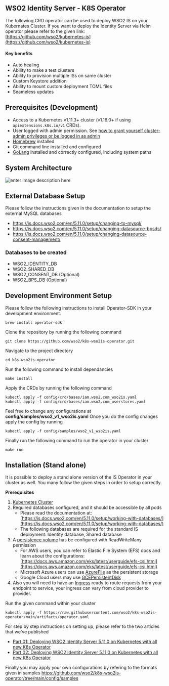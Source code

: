 

## WSO2 Identity Server - K8S Operator

The following CRD operator can be used to deploy WSO2 IS on your Kubernates Cluster. If you want to deploy the Identity
Server via Helm operator please refer to the given
link:  [https://github.com/wso2/kubernetes-is](https://github.com/wso2/kubernetes-is)

#### Key benefits
- Auto healing
- Ability to make a test clusters
- Ability to provision multiple ISs on same cluster 
- Custom Keystore addition 
- Ability to mount custom deployment TOML files
- Seameless updates


## Prerequisites (Development)[](https://sdk.operatorframework.io/docs/building-operators/golang/tutorial/#prerequisites)

- Access to a Kubernetes v1.11.3+ cluster (v1.16.0+ if using  `apiextensions.k8s.io/v1`  CRDs).
- User logged with admin permission.
  See  [how to grant yourself cluster-admin privileges or be logged in as admin](https://cloud.google.com/kubernetes-engine/docs/how-to/role-based-access-control#iam-rolebinding-bootstrap)
- [Homebrew](https://brew.sh/) installed
- Git command line installed and configured
- [GoLang](https://golang.org/) installed and correctly configured, including system paths

## System Architecture
![enter image description here](https://user-images.githubusercontent.com/3047253/105663226-b9149900-5ef7-11eb-825b-0413649a99ed.jpg)

## External Database Setup

Please follow the instructions given in the documentation to setup the external MySQL databases

- https://is.docs.wso2.com/en/5.11.0/setup/changing-to-mysql/
- https://is.docs.wso2.com/en/5.11.0/setup/changing-datasource-bpsds/
- https://is.docs.wso2.com/en/5.11.0/setup/changing-datasource-consent-management/

### Databases to be created

- WSO2_IDENTITY_DB
- WSO2_SHARED_DB
- WSO2_CONSENT_DB (Optional)
- WSO2_BPS_DB (Optional)

## Development Environment Setup

Please follow the following instructions to install Operator-SDK in your development environment.

    brew install operator-sdk

Clone the repository by running the following command

    git clone https://github.com/wso2/k8s-wso2is-operator.git

Navigate to the project directory

    cd k8s-wso2is-operator

Run the following command to install dependancies

    make install


Apply the CRDs by running the following command

    kubectl apply -f config/crd/bases/iam.wso2.com_wso2is.yaml
    kubectl apply -f config/crd/bases/iam.wso2.com_userstores.yaml

Feel free to change any configurations at **config/samples/wso2_v1_wso2is.yaml**
Once you do the config changes apply the config by running

    kubectl apply -f config/samples/wso2_v1_wso2is.yaml

Finally run the following command to run the operator in your cluster

    make run

## Installation (Stand alone)

It is possible to deploy a stand alone version of the IS Operator in your cluster as well. You many follow the given steps in order to setup correctly.

**Prerequisites** 

1.  [Kubernetes Cluster](https://kubernetes.io/docs/setup/production-environment/tools/kubeadm/create-cluster-kubeadm/)
2.  Required databases configured, and it should be accessible by all pods  
    - Please read the documentation at: [https://is.docs.wso2.com/en/5.11.0/setup/working-with-databases/](https://is.docs.wso2.com/en/5.11.0/setup/working-with-databases/)  
    - The following databases are required for the standard IS deployment: Identity database, Shared database
3.  A [persistence volume](https://kubernetes.io/docs/concepts/storage/persistent-volumes/) has be configured with ReadWriteMany permission  
    - For AWS users, you can refer to Elastic File System (EFS) docs and learn about the configurations: [https://docs.aws.amazon.com/eks/latest/userguide/efs-csi.html](https://docs.aws.amazon.com/eks/latest/userguide/efs-csi.html)  
    - Microsoft Azure users can use [AzureFile](https://docs.microsoft.com/en-us/azure/aks/azure-files-dynamic-pv) as the persistent storage  
    - Google Cloud users may use [GCEPersistentDisk](https://cloud.google.com/kubernetes-engine/docs/concepts/persistent-volumes)
4.  Also you will need to have an [Ingress](https://kubernetes.io/docs/concepts/services-networking/ingress/) ready to route requests from your endpoint to service, your ingress can vary from cloud provider to provider.


Run the given command  within your cluster

    kubectl apply -f https://raw.githubusercontent.com/wso2/k8s-wso2is-operator/main/artifacts/operator.yaml

For step by step instructions on setting up, please refer to the two articles that we've published
- [Part 01: Deploying WSO2 Identity Server 5.11.0 on Kubernetes with all new K8s Operator](https://tsmpeiris.medium.com/part-01-deploying-wso2-identity-server-5-11-0-on-kubernetes-with-all-new-k8s-operator-e6d9e76d7e7)
- [Part 02: Deploying WSO2 Identity Server 5.11.0 on Kubernetes with all new K8s Operator](https://medium.com/@tsmpeiris/part-02-deploying-wso2-identity-server-5-11-0-on-kubernetes-with-all-new-k8s-operator-5d751c1f4ba0)
    
    
Finally you may apply your own configurations by refering to the formats given in samples
https://github.com/wso2/k8s-wso2is-operator/tree/main/config/samples
